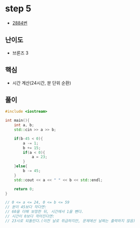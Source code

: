 # step 5
- [2884번](https://www.acmicpc.net/problem/2884)
## 난이도
- 브론즈 3
## 핵심
- 시간 계산(24시간, 분 단위 순환)

## 풀이
```c++
#include <iostream>

int main(){
    int a, b;
    std::cin >> a >> b;

    if(b-45 < 0){
        a -= 1;
        b += 15;
        if(a < 0){
            a = 23; 
        }
    }else{
        b -= 45;
    }
    std::cout << a << " " << b << std::endl;

    return 0;
}

// 0 <= a <= 24, 0 <= b <= 59
// 분이 45보다 작다면:
// 60을 더해 보정한 뒤, 시간에서 1을 뺀다.
// 시간이 0보다 작아진다면:
// 23시로 되돌린다.(이전 날로 취급하지만, 문제에선 날짜는 출력하지 않음)
```